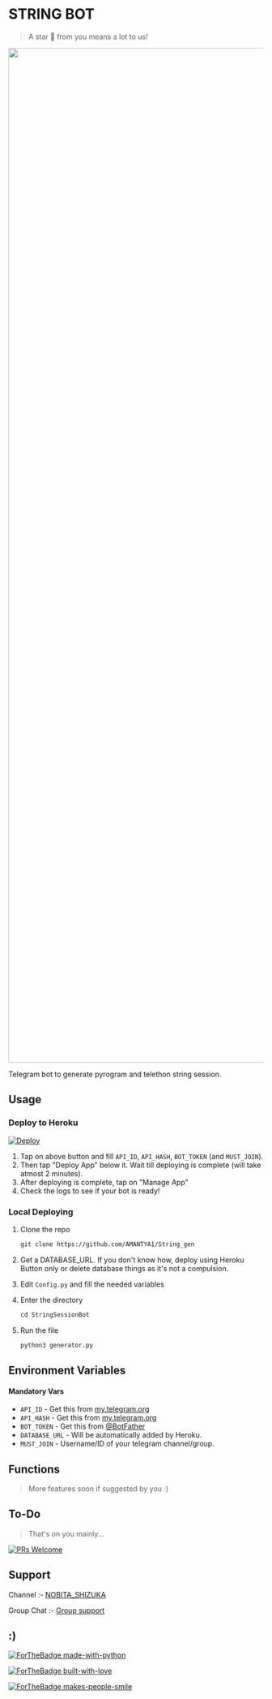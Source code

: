 # STRING BOT


> A star 💫 from you means a lot to us!

<p align="center"><a href="https://www.github.com/AMANTYA1"><img src="https://telegra.ph/file/8c0c0dc2721c54857acf0.jpg" width="2000"></a></p>

Telegram bot to generate pyrogram and telethon string session.


## Usage

### Deploy to Heroku

[![Deploy](https://www.herokucdn.com/deploy/button.svg)](https://heroku.com/deploy?template=https://github.com/kuldiprathod/String)

1. Tap on above button and fill `API_ID`, `API_HASH`, `BOT_TOKEN` (and `MUST_JOIN`).
2. Then tap "Deploy App" below it. Wait till deploying is complete (will take atmost 2 minutes).
3. After deploying is complete, tap on "Manage App"
4. Check the logs to see if your bot is ready!

### Local Deploying

1. Clone the repo
   ```markdown
   git clone https://github.com/AMANTYA1/String_gen
   ```
2. Get a DATABASE_URL. If you don't know how, deploy using Heroku Button only or delete database things as it's not a compulsion.
   
3. Edit `Config.py` and fill the needed variables

4. Enter the directory
   ```markdown
   cd StringSessionBot
   ```
5. Run the file
   ```markdown
   python3 generator.py
   ```

## Environment Variables

#### Mandatory Vars

- `API_ID` - Get this from [my.telegram.org](https://my.telegram.org/auth)
- `API_HASH` - Get this from [my.telegram.org](https://my.telegram.org/auth)
- `BOT_TOKEN` - Get this from [@BotFather](https://t.me/BotFather)
- `DATABASE_URL` - Will be automatically added by Heroku.
- `MUST_JOIN` - Username/ID of your telegram channel/group.

## Functions

> More features soon if suggested by you :)

## To-Do

> That's on you mainly...

[![PRs Welcome](https://img.shields.io/badge/PRs-welcome-brightgreen.svg?style=flat-square)](http://makeapullrequest.com)


## Support

Channel :- [NOBITA_SHIZUKA](https://t.me/Nobita_shizuka_repo)

Group Chat :- [Group support](https://t.me/REPOKIDUNIYA)

## :)

[![ForTheBadge made-with-python](http://ForTheBadge.com/images/badges/made-with-python.svg)](https://www.python.org/)

[![ForTheBadge built-with-love](http://ForTheBadge.com/images/badges/built-with-love.svg)](https://github.com/kuldiprathod/String) 

[![ForTheBadge makes-people-smile](http://ForTheBadge.com/images/badges/makes-people-smile.svg)](https://github.com/kuldiprathod/String)
